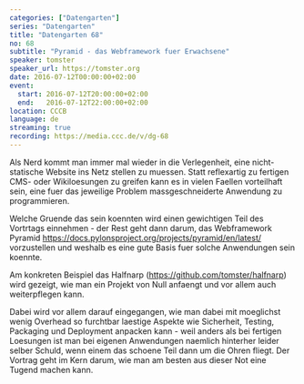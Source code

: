 ```yaml
---
categories: ["Datengarten"]
series: "Datengarten"
title: "Datengarten 68"
no: 68
subtitle: "Pyramid - das Webframework fuer Erwachsene"
speaker: tomster
speaker_url: https://tomster.org
date: 2016-07-12T00:00:00+02:00
event:
  start: 2016-07-12T20:00:00+02:00
  end:   2016-07-12T22:00:00+02:00
location: CCCB
language: de
streaming: true
recording: https://media.ccc.de/v/dg-68
---
```


Als Nerd kommt man immer mal wieder in die Verlegenheit, eine nicht-statische Website ins Netz stellen zu muessen. Statt reflexartig zu fertigen CMS- oder Wikiloesungen zu greifen kann es in
vielen Faellen vorteilhaft sein, eine fuer das jeweilige Problem massgeschneiderte Anwendung zu programmieren.

Welche Gruende das sein koennten wird einen gewichtigen Teil des Vortrtags einnehmen - der Rest geht dann darum, das Webframework Pyramid <https://docs.pylonsproject.org/projects/pyramid/en/latest/> vorzustellen und weshalb es eine gute Basis fuer solche Anwendungen sein koennte.

Am konkreten Beispiel das Halfnarp (https://github.com/tomster/halfnarp) wird gezeigt, wie man ein Projekt von Null anfaengt und vor allem auch weiterpflegen kann.

Dabei wird vor allem darauf eingegangen, wie man dabei mit moeglichst wenig Overhead so furchtbar laestige Aspekte wie Sicherheit, Testing, Packaging und Deployment anpacken kann - weil anders als bei fertigen Loesungen ist man bei eigenen Anwendungen naemlich hinterher leider selber Schuld, wenn einem das schoene Teil dann um die Ohren fliegt. Der Vortrag geht im Kern darum, wie man am besten aus dieser Not eine Tugend machen kann.

